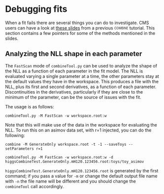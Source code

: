 # Debugging fits

When a fit fails there are several things you can do to investigate. CMS users can have a look at [these slides](https://indico.cern.ch/event/976099/contributions/4138476/attachments/2163625/3651175/CombineTutorial-2020-debugging.pdf) from a previous <sub><sup>COMBINE</sup></sub> tutorial.
This section contains a few pointers for some of the methods mentioned in the slides.

## Analyzing the NLL shape in each parameter

The `FastScan` mode of `combineTool.py` can be used to analyze the shape of the NLL as a function of each parameter in the fit model. The NLL is evaluated varying a single parameter at a time, the other parameters stay at the default values
they have in the workspace. This produces a file with the NLL, plus its first and second derivatives, as a function of each parameter. Discontinuities in the derivatives, particularly if they are close to the minimum of the parameter,
can be the source of issues with the fit. 

The usage is as follows:

`combineTool.py -M FastScan -w workspace.root:w`

Note that this will make use of the data in the workspace for evaluating the NLL. To run this on an asimov data set, with r=1 injected, you can do the following:

```shell
combine -M GenerateOnly workspace.root -t -1 --saveToys --setParameters r=1

combineTool.py -M FastScan -w workspace.root:w -d higgsCombineTest.GenerateOnly.mH120.123456.root:toys/toy_asimov
```

`higgsCombineTest.GenerateOnly.mH120.123456.root` is generated by the first command; if you pass a value for `-m` or change the default output file name with `-n` the file name will be different and you should change the `combineTool` call accordingly.
